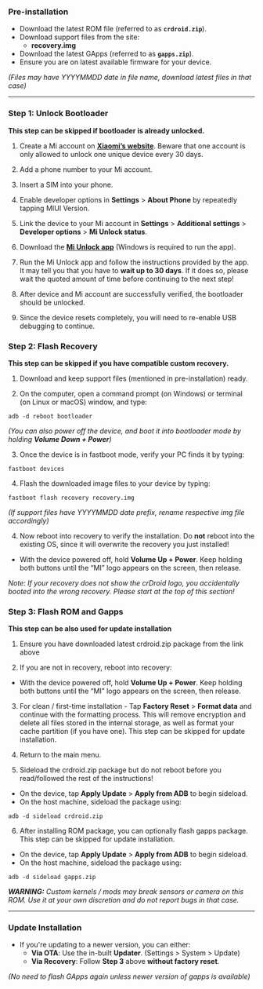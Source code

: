 ### Pre-installation
* Download the latest ROM file (referred to as **`crdroid.zip`**).
* Download support files from the site:
  - **recovery.img**
* Download the latest GApps (referred to as **`gapps.zip`**).
* Ensure you are on latest available firmware for your device.

*(Files may have YYYYMMDD date in file name, download latest files in that case)*

---

### Step 1: Unlock Bootloader
**This step can be skipped if bootloader is already unlocked.**


1. Create a Mi account on **[Xiaomi’s website](https://global.account.xiaomi.com/pass/register)**. Beware that one account is only allowed to unlock one unique device every 30 days.

2. Add a phone number to your Mi account.

3. Insert a SIM into your phone.

4. Enable developer options in **Settings** > **About Phone** by repeatedly tapping MIUI Version.

5. Link the device to your Mi account in **Settings** > **Additional settings** > **Developer options** > **Mi Unlock status**.

6. Download the **[Mi Unlock app](https://en.miui.com/unlock/download_en.html)** (Windows is required to run the app).

7. Run the Mi Unlock app and follow the instructions provided by the app. It may tell you that you have to **wait up to 30 days**. If it does so, please wait the quoted amount of time before continuing to the next step!

8. After device and Mi account are successfully verified, the bootloader should be unlocked.

9. Since the device resets completely, you will need to re-enable USB debugging to continue.

### Step 2: Flash Recovery 
**This step can be skipped if you have compatible custom recovery.**

1. Download and keep support files (mentioned in pre-installation) ready.

2. On the computer, open a command prompt (on Windows) or terminal (on Linux or macOS) window, and type:

```
adb -d reboot bootloader
```

*(You can also power off the device, and boot it into bootloader mode by holding **Volume Down + Power**)*

3. Once the device is in fastboot mode, verify your PC finds it by typing:

```
fastboot devices
```

4. Flash the downloaded image files to your device by typing:

```
fastboot flash recovery recovery.img
```

*(If support files have YYYYMMDD date prefix, rename respective img file accordingly)*

4. Now reboot into recovery to verify the installation. Do **not** reboot into the existing OS, since it will overwrite the recovery you just installed!
  - With the device powered off, hold **Volume Up + Power**. Keep holding both buttons until the “MI” logo appears on the screen, then release.

*Note: If your recovery does not show the crDroid logo, you accidentally booted into the wrong recovery. Please start at the top of this section!*

### Step 3: Flash ROM and Gapps
**This step can be also used for update installation**

1. Ensure you have downloaded latest crdroid.zip package from the link above

2. If you are not in recovery, reboot into recovery:
  - With the device powered off, hold **Volume Up + Power**. Keep holding both buttons until the “MI” logo appears on the screen, then release.

3. For clean / first-time installation - Tap **Factory Reset** > **Format data** and continue with the formatting process. This will remove encryption and delete all files stored in the internal storage, as well as format your cache partition (if you have one). This step can be skipped for update installation.

4. Return to the main menu.

5. Sideload the crdroid.zip package but do not reboot before you read/followed the rest of the instructions!
  - On the device, tap **Apply Update** > **Apply from ADB** to begin sideload.
  - On the host machine, sideload the package using:

```
adb -d sideload crdroid.zip
```

6. After installing ROM package, you can optionally flash gapps package. This step can be skipped for update installation.
  - On the device, tap **Apply Update** > **Apply from ADB** to begin sideload.
  - On the host machine, sideload the package using:

```
adb -d sideload gapps.zip
```

***WARNING:***
*Custom kernels / mods may break sensors or camera on this ROM. Use it at your own discretion and do not report bugs in that case.*

---

### Update Installation
* If you're updating to a newer version, you can either:
  - **Via OTA**: Use the in-built **Updater**. (Settings > System > Update)
  - **Via Recovery**: Follow **Step 3** above **without factory reset**.

*(No need to flash GApps again unless newer version of gapps is available)*


